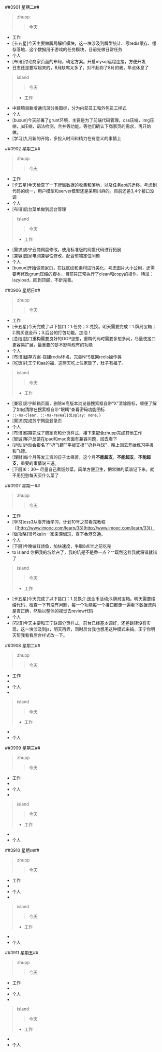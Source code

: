 ##0901 星期二##
>zhupp
>>今天  
- 工作  
 - [卡五星]今天主要做牌局解析模块，这一块涉及到牌型统计、写redis缓存、缓存落地，这个数据用于游戏的任务模块，目前先做日常任务
- 个人  
 - [布讯]讨论商家页面的布局，确定方案。开启mysql远程连接，方便开发
 - 日志还是要写起来的，8月缺席太多了，对不起你了8月的我，早点休息了
>
>island
>>今天 
>- 工作  
 - 中建项目新增通讯录分类图标，分为内部员工和外包员工样式
- 个人  
 - [buxun]今天部署了grunt环境，主要是为了前端代码管理，css压缩，img压缩，js压缩，语法检测，合并等功能。等他们确认下商家页的需求，再开始做。
 - [学习]九月新的开始，多投入时间和精力在有意义的事情上

##0902 星期三##
>zhupp
>>今天  
- 工作  
 - [卡五星]今天检查了一下牌局数据的收集和落地，以及任务api的迁移。考虑到代码的统一，用户模型和server模型还是采用川麻的。目前还差3,4个接口没调
- 个人  
 - [布讯]后台菜单做到后台管理
>
>island
>>今天 
>- 工作  
 - [需求]苏宁云商网盘修改，使用标准版的网盘代码进行拓展
 - [兼容]国家电网兼容性修改，配合前端定位问题
- 个人 
 - [buxun]开始做商家页，在找底纹和素材进行美化，考虑图片大小公用，还需要再修改grunt压缩的脚本，目前只正常执行了clean和copy的操作。待加：lazyload，回到顶部，不断完善。

##0906 星期日##
>zhupp
>>今天  
- 工作  
 - [卡五星]今天完成了以下接口：1.任务；2.兑换。明天需要完成：1.牌局宝箱；2.购买送金币；3.后台的打包功能。加油！
 - [总结]接口重构需要良好的OOP思想，重构代码时需要多想多问，尽量使接口更容易扩展，最重要的是不影响现有的功能 
- 个人  
 - [布讯]缓存方案-搭建redis环境，完善NFS框架redis操作类
 - [吃饭]托王宁和aa的福，这两天吃上住家饭了，肚子有福了。
>
>island
>>今天 
>- 工作  
 - [兼容]苏宁邮箱页面，删除ie高版本浏览器搜索框自带“X”清除图标，顺便了解了如何清除在搜索框自带“眼睛”查看密码功能图标
 - `::-ms-clear, ::-ms-reveal{display: none;}`
 - [需求]完成苏宁网盘登录页
- 个人  
 - [布讯]假期完成了商家页和分页样式，接下来配合zhupp完成其他工作
 - [智诚]客户反馈在ipad和mac页面有兼容问题，回去看下
 - [运动]运动会报名了“扔飞镖”“平板支撑”“扔乒乓球”，晚上回去开始练习平板和飞镖。
 - [理财]每个月等发工资的日子太痛苦，这个月**不能超支**，**不能超支**，**不能超支**，重要的事情说三遍。
 - [下厨]6：30~ 尽量自己煮饭炒菜，简单方便卫生，把常做的菜谱记下来，就不用犯愁每天买什么菜了
 
##0907 星期一##
>zhupp
>>今天  
- 工作  
 - [学习]css3从零开始学习，计划10号之前看完教程（[http://www.imooc.com/learn/33](http://www.imooc.com/learn/33)）
 - [做攻略]18号kalin一家来深圳玩，查下香港交通。
- 个人  
 - [下厨]今晚做红烧鱼，加快速度，争取8点半之前吃完
 - to island 你把我的坑给占了，我的坑是不是香一点？^^既然这样我就将错就错了
>
>island
>>今天 
>- 工作  
 - [卡五星]今天完成了以下接口：1.兑换;2.送金币活动;3.牌局宝箱。明天需要缕缕代码，检查一下有没有问题，每一个功能每一个接口都走一遍看下数据流向是否正确，然后以整体的视觉去review代码
- 个人  
 - [布讯]今天主要和王宁联调分页样式，前台已经基本调好，还差跳转没有实现，这一块涉及到js，明天再弄，同时后台我也想用这种模式来搞，王宁你明天帮我看看后台样式改一下。

 ##0908 星期二##
>zhupp
>>今天  
- 工作  
 - 
- 个人  
 - 
>
>island
>>今天 
>- 工作  
 - 
- 个人  

##0909 星期三##
>zhupp
>>今天  
- 工作  
 - 
- 个人  
 - 
>
>island
>>今天 
>- 工作  
 - 
- 个人  

##0910 星期四##
>zhupp
>>今天  
- 工作  
 - 
- 个人  
 - 
>
>island
>>今天 
>- 工作  
 - 
- 个人  

##0911 星期五##
>zhupp
>>今天  
- 工作  
 - 
- 个人  
 - 
>
>island
>>今天 
>- 工作  
 - 
- 个人  

